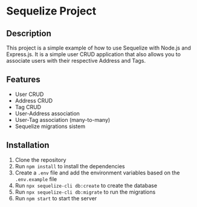 # Sequelize Project

## Description

This project is a simple example of how to use Sequelize with Node.js and Express.js. It is a simple user CRUD application that also allows you to associate users with their respective Address and Tags.

## Features

- User CRUD
- Address CRUD
- Tag CRUD
- User-Address association
- User-Tag association (many-to-many)
- Sequelize migrations sistem

## Installation

1. Clone the repository
2. Run `npm install` to install the dependencies
3. Create a `.env` file and add the environment variables based on the `.env.example` file
4. Run `npx sequelize-cli db:create` to create the database
5. Run `npx sequelize-cli db:migrate` to run the migrations
6. Run `npm start` to start the server
